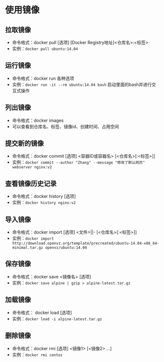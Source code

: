 # 使用镜像
## 拉取镜像
* 命令格式：docker pull [选项] [Docker Registry地址]<仓库名>:<标签>
* 实例：`docker pull ubuntu:14.04`

## 运行镜像
* 命令格式：docker run 各种选项
* 实例：`docker run -it --rm ubuntu:14.04 bash`  启动里面的bash并进行交互式操作
 
## 列出镜像
* 命令格式：docker images
* 可以查看到仓库名、标签、镜像id、创建时间、占用空间

## 提交新的镜像
* 命令格式：docker commit [选项] <容器ID或容器名> [<仓库名>[:<标签>]]
* 实例：`docker commit --author "Zhang" --message "修改了默认网页" webserver nginx:v2`

## 查看镜像历史记录
* 命令格式：docker history [选项]
* 实例：`docker history nginx:v2`

## 导入镜像
* 命令格式：docker import [选项] <文件>|<URL>|- [<仓库名>[:<标签>]]
* 实例：`docker import http://download.openvz.org/template/precreated/ubuntu-14.04-x86_64-minimal.tar.gz openvz/ubuntu:14.04`

## 保存镜像
* 命令格式：docker save <镜像名> [选项]
* 实例：`docker save alpine | gzip > alpine-latest.tar.gz`

## 加载镜像
* 命令格式： docker load [选项]
* 实例：`docker load -i alpine-latest.tar.gz`

## 删除镜像
* 命令格式：docker rmi [选项] <镜像1> [<镜像2> ...]
* 实例：`docker rmi centos`
